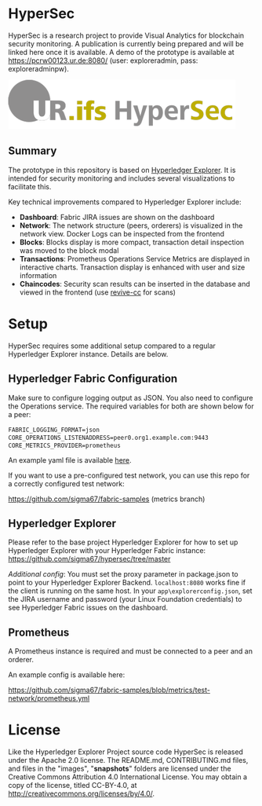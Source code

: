 # HyperSec

HyperSec is a research project to provide Visual Analytics for blockchain security monitoring.
A publication is currently being prepared and will be linked here once it is available. A demo of the prototype is available at https://pcrw00123.ur.de:8080/ (user: exploreradmin, pass: exploreradminpw).

![](client/src/static/images/logo_small.png)

## Summary
The prototype in this repository is based on [Hyperledger Explorer](https://github.com/hyperledger/blockchain-explorer).
It is intended for security monitoring and includes several visualizations to facilitate this.

Key technical improvements compared to Hyperledger Explorer include:

- **Dashboard**: Fabric JIRA issues are shown on the dashboard
- **Network**: The network structure (peers, orderers) is visualized in the network view. Docker Logs can be inspected from the frontend
- **Blocks**: Blocks display is more compact, transaction detail inspection was moved to the block modal
- **Transactions**: Prometheus Operations Service Metrics are displayed in interactive charts. Transaction display is enhanced with user and size information
- **Chaincodes**: Security scan results can be inserted in the database and viewed in the frontend (use [revive-cc](https://github.com/sigma67/revive-cc) for scans)



# Setup

HyperSec requires some additional setup compared to a regular Hyperledger Explorer instance. Details are below.

## Hyperledger Fabric Configuration

Make sure to configure logging output as JSON. You also need to configure the Operations service. The required variables for both are shown below for a peer:

```
FABRIC_LOGGING_FORMAT=json
CORE_OPERATIONS_LISTENADDRESS=peer0.org1.example.com:9443
CORE_METRICS_PROVIDER=prometheus
```

An example yaml file is available [here](https://github.com/sigma67/fabric-samples/blob/metrics/test-network/docker/docker-compose-test-net.yaml).


If you want to use a pre-configured test network, you can use this repo for a correctly configured test network:

https://github.com/sigma67/fabric-samples (metrics branch)

## Hyperledger Explorer
Please refer to the base project Hyperledger Explorer for how to set up Hyperledger Explorer with your Hyperledger Fabric instance: https://github.com/sigma67/hypersec/tree/master

*Additional config*: You must set the proxy parameter in package.json to point to your Hyperledger Explorer Backend. `localhost:8080` works fine if the client is running on the same host.
In your `app\explorerconfig.json`, set the JIRA username and password (your Linux Foundation credentials) to see Hyperledger Fabric issues on the dashboard.

## Prometheus
A Prometheus instance is required and must be connected to a peer and an orderer.

An example config is available here:

https://github.com/sigma67/fabric-samples/blob/metrics/test-network/prometheus.yml

# License

Like the Hyperledger Explorer Project source code HyperSec is released under the Apache 2.0 license. The README.md, CONTRIBUTING.md files, and files in the "images", "__snapshots__" folders are licensed under the Creative Commons Attribution 4.0 International License. You may obtain a copy of the license, titled CC-BY-4.0, at http://creativecommons.org/licenses/by/4.0/.
